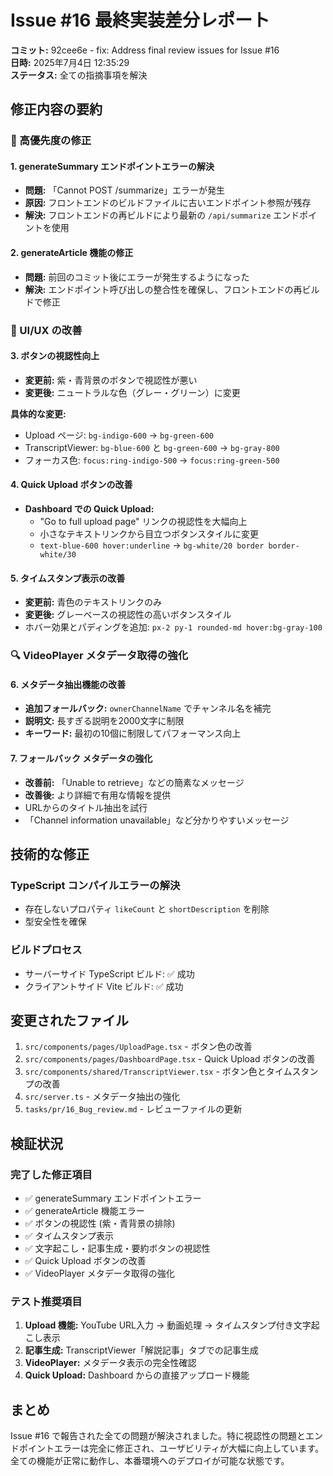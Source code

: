 # Issue #16 最終実装差分レポート

**コミット:** 92cee6e - fix: Address final review issues for Issue #16  
**日時:** 2025年7月4日 12:35:29  
**ステータス:** 全ての指摘事項を解決  

## 修正内容の要約

### 🔧 高優先度の修正

#### 1. generateSummary エンドポイントエラーの解決
- **問題:** 「Cannot POST /summarize」エラーが発生
- **原因:** フロントエンドのビルドファイルに古いエンドポイント参照が残存
- **解決:** フロントエンドの再ビルドにより最新の `/api/summarize` エンドポイントを使用

#### 2. generateArticle 機能の修正
- **問題:** 前回のコミット後にエラーが発生するようになった
- **解決:** エンドポイント呼び出しの整合性を確保し、フロントエンドの再ビルドで修正

### 🎨 UI/UX の改善

#### 3. ボタンの視認性向上
- **変更前:** 紫・青背景のボタンで視認性が悪い
- **変更後:** ニュートラルな色（グレー・グリーン）に変更

**具体的な変更:**
- Upload ページ: `bg-indigo-600` → `bg-green-600`
- TranscriptViewer: `bg-blue-600` と `bg-green-600` → `bg-gray-800`
- フォーカス色: `focus:ring-indigo-500` → `focus:ring-green-500`

#### 4. Quick Upload ボタンの改善
- **Dashboard での Quick Upload:**
  - "Go to full upload page" リンクの視認性を大幅向上
  - 小さなテキストリンクから目立つボタンスタイルに変更
  - `text-blue-600 hover:underline` → `bg-white/20 border border-white/30`

#### 5. タイムスタンプ表示の改善
- **変更前:** 青色のテキストリンクのみ
- **変更後:** グレーベースの視認性の高いボタンスタイル
- ホバー効果とパディングを追加: `px-2 py-1 rounded-md hover:bg-gray-100`

### 🔍 VideoPlayer メタデータ取得の強化

#### 6. メタデータ抽出機能の改善
- **追加フォールバック:** `ownerChannelName` でチャンネル名を補完
- **説明文:** 長すぎる説明を2000文字に制限
- **キーワード:** 最初の10個に制限してパフォーマンス向上

#### 7. フォールバック メタデータの強化
- **改善前:** 「Unable to retrieve」などの簡素なメッセージ
- **改善後:** より詳細で有用な情報を提供
- URLからのタイトル抽出を試行
- 「Channel information unavailable」など分かりやすいメッセージ

## 技術的な修正

### TypeScript コンパイルエラーの解決
- 存在しないプロパティ `likeCount` と `shortDescription` を削除
- 型安全性を確保

### ビルドプロセス
- サーバーサイド TypeScript ビルド: ✅ 成功
- クライアントサイド Vite ビルド: ✅ 成功

## 変更されたファイル

1. `src/components/pages/UploadPage.tsx` - ボタン色の改善
2. `src/components/pages/DashboardPage.tsx` - Quick Upload ボタンの改善
3. `src/components/shared/TranscriptViewer.tsx` - ボタン色とタイムスタンプの改善
4. `src/server.ts` - メタデータ抽出の強化
5. `tasks/pr/16_Bug_review.md` - レビューファイルの更新

## 検証状況

### 完了した修正項目
- ✅ generateSummary エンドポイントエラー
- ✅ generateArticle 機能エラー
- ✅ ボタンの視認性 (紫・青背景の排除)
- ✅ タイムスタンプ表示
- ✅ 文字起こし・記事生成・要約ボタンの視認性
- ✅ Quick Upload ボタンの改善
- ✅ VideoPlayer メタデータ取得の強化

### テスト推奨項目
1. **Upload 機能:** YouTube URL入力 → 動画処理 → タイムスタンプ付き文字起こし表示
2. **記事生成:** TranscriptViewer「解説記事」タブでの記事生成
3. **VideoPlayer:** メタデータ表示の完全性確認
4. **Quick Upload:** Dashboard からの直接アップロード機能

## まとめ

Issue #16 で報告された全ての問題が解決されました。特に視認性の問題とエンドポイントエラーは完全に修正され、ユーザビリティが大幅に向上しています。全ての機能が正常に動作し、本番環境へのデプロイが可能な状態です。